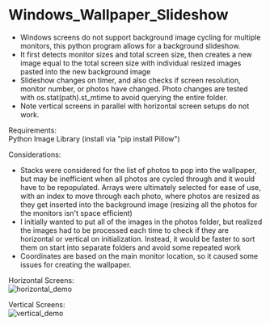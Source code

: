 # Windows_Wallpaper_Slideshow

- Windows screens do not support background image cycling for multiple monitors, this python program allows for a background slideshow. 
- It first detects monitor sizes and total screen size, then creates a new image equal to the total screen size with individual resized images pasted into the new background image 
- Slideshow changes on timer, and also checks if screen resolution, monitor number, or photos have changed. Photo changes are tested with os.stat(path).st_mtime to avoid querying the entire folder.
- Note vertical screens in parallel with horizontal screen setups do not work. 


Requirements: \
Python Image Library (install via "pip install Pillow")


Considerations: 
- Stacks were considered for the list of photos to pop into the wallpaper, but may be inefficient when all photos are cycled through and it would have to be repopulated. Arrays were ultimately selected for ease of use, with an index to move through each photo, where photos are resized as they get inserted into the background image (resizing all the photos for the monitors isn't space efficient)
- I initially wanted to put all of the images in the photos folder, but realized the images had to be processed each time to check if they are horizontal or vertical on initialization. Instead, it would be faster to sort them on start into separate folders and avoid some repeated work
- Coordinates are based on the main monitor location, so it caused some issues for creating the wallpaper. 

Horizontal Screens: \
![horizontal_demo](https://user-images.githubusercontent.com/77988513/113371636-124bdf00-9324-11eb-9722-eb181d7e40d1.gif)

Vertical Screens: \
![vertical_demo](https://user-images.githubusercontent.com/77988513/113371657-22fc5500-9324-11eb-9020-838820b7de7d.gif)
